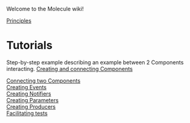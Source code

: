 Welcome to the Molecule wiki!

[Principles](https://github.com/Eliott-Guevel/Molecule-various-fixes/blob/documentation/documentation/Principles.md)

# Tutorials
Step-by-step example describing an example between 2 Components interacting.
[Creating and connecting Components](https://github.com/Eliott-Guevel/Molecule-various-fixes/blob/documentation/documentation/Create%20a%20Component.md)

[Connecting two Components](https://github.com/OpenSmock/Molecule/blob/main/documentation/Connecting%20two%20Components.md) \
[Creating Events](https://github.com/OpenSmock/Molecule/blob/main/documentation/Creating%20Events.md) \
[Creating Notifiers](https://github.com/OpenSmock/Molecule/blob/main/documentation/Creating%20Notifiers.md) \
[Creating Parameters](https://github.com/OpenSmock/Molecule/blob/main/documentation/Creating%20Parameters.md) \
[Creating Producers](https://github.com/OpenSmock/Molecule/blob/main/documentation/Creating%20Producers.md) \
[Facilitating tests](https://github.com/OpenSmock/Molecule/blob/main/documentation/Facilitating%20tests.md)
